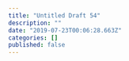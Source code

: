 ```yaml
---
title: "Untitled Draft 54"
description: ""
date: "2019-07-23T00:06:28.663Z"
categories: []
published: false
---
```



